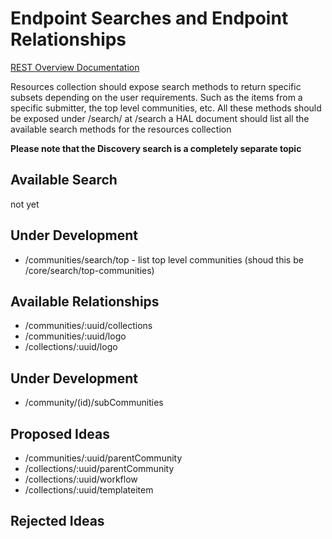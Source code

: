 # Endpoint Searches and Endpoint Relationships
[REST Overview Documentation](README.md)

Resources collection should expose search methods to return specific subsets depending on the user requirements. Such as the items from a specific submitter, the top level communities, etc.
All these methods should be exposed under <resources-collection-endpoint>/search/<method-name> at <resources-collection-endpoint>/search a HAL document should list all the available search methods for the resources collection

**Please note that the Discovery search is a completely separate topic**

## Available Search
not yet

## Under Development
* /communities/search/top - list top level communities (shoud this be /core/search/top-communities)

## Available Relationships
* /communities/:uuid/collections
* /communities/:uuid/logo
* /collections/:uuid/logo

## Under Development
* /community/(id)/subCommunities

## Proposed Ideas
* /communities/:uuid/parentCommunity
* /collections/:uuid/parentCommunity
* /collections/:uuid/workflow
* /collections/:uuid/templateitem

## Rejected Ideas
